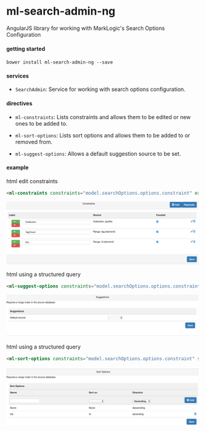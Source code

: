 # ml-search-admin-ng
AngularJS library for working with MarkLogic's Search Options Configuration

#### getting started

    bower install ml-search-admin-ng --save

#### services

- `SearchAdmin`: Service for working with search options configuration.

#### directives

- `ml-constraints`: Lists constraints and allows them to be edited or new ones to be added to.

- `ml-sort-options`: Lists sort options and allows them to be added to or removed from.

- `ml-suggest-options`: Allows a default suggestion source to be set.

#### example

html edit constraints
```html
<ml-constraints constraints="model.searchOptions.options.constraint" existing-indexes="model.rangeIndexes"></ml-constraints>
```
![Constraints](images/constraints.png)

html using a structured query 
```html
<ml-suggest-options constraints="model.searchOptions.options.constraint" default-source="model.searchOptions.options['default-suggest-source']" options-name="'all'"></ml-suggest-options>
```
![Suggest Options](images/suggest-options.png)

html using a structured query 
```html
<ml-sort-options constraints="model.searchOptions.options.constraint" sort-options="(model.searchOptions.options.operator|filter:{name: 'sort'})[0]" options-name="'all'"></ml-sort-options>
```
![Sort Options](images/sort-options.png)